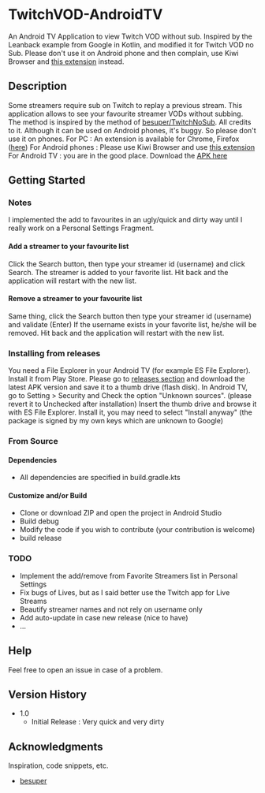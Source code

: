 # TwitchVOD-AndroidTV

An Android TV Application to view Twitch VOD without sub.
Inspired by the Leanback example from Google in Kotlin, and modified it for Twitch VOD no Sub.
Please don't use it on Android phone and then complain, use Kiwi Browser and [this extension](https://github.com/meta11ica/mTwitchNoSub-also/releases) instead.


## Description

Some streamers require sub on Twitch to replay a previous stream.
This application allows to see your favourite streamer VODs without subbing.
The method is inspired by the method of [besuper/TwitchNoSub](https://github.com/besuper/TwitchNoSub). All credits to it.
Although it can be used on Android phones, it's buggy. So please don't use it on phones.
For PC : An extension is available for Chrome, Firefox ([here](https://github.com/besuper/TwitchNoSub/releases))
For Android phones : Please use Kiwi Browser and use [this extension](https://github.com/meta11ica/mTwitchNoSub-also/releases)
For Android TV : you are in the good place. Download the [APK here](https://github.com/meta11ica/TwitchVOD-AndroidTV/releases)

## Getting Started

### Notes
I implemented the add to favourites in an ugly/quick and dirty way until I really work on a Personal Settings Fragment.
#### Add a streamer to your favourite list
Click the Search button, then type your streamer id (username) and click Search.
The streamer is added to your favorite list.
Hit back and the application will restart with the new list.

#### Remove a streamer to your favourite list
Same thing, click the Search button then type your streamer id (username) and validate (Enter)
If the username exists in your favorite list, he/she will be removed.
Hit back and the application will restart with the new list.


### Installing from releases
You need a File Explorer in your Android TV (for example ES File Explorer). Install it from Play Store.
Please go to [releases section](https://github.com/meta11ica/TwitchVOD-AndroidTV/releases) and download the latest APK version and save it to a thumb drive (flash disk).
In Android TV, go to Setting > Security and Check the option "Unknown sources". (please revert it to Unchecked after installation)
Insert the thumb drive and browse it with ES File Explorer.
Install it, you may need to select "Install anyway" (the package is signed by my own keys which are unknown to Google)

### From Source

#### Dependencies

* All dependencies are specified in build.gradle.kts
  
#### Customize and/or Build 

* Clone or download ZIP and open the project in Android Studio
* Build debug
* Modify the code if you wish to contribute (your contribution is welcome)
* build release

### TODO

* Implement the add/remove from Favorite Streamers list in Personal Settings
* Fix bugs of Lives, but as I said better use the Twitch app for Live Streams
* Beautify streamer names and not rely on username only
* Add auto-update in case new release (nice to have)
* ...

## Help

Feel free to open an issue in case of a problem.

## Version History

* 1.0
    * Initial Release : Very quick and very dirty


## Acknowledgments

Inspiration, code snippets, etc.

* [besuper](https://github.com/besuper/TwitchNoSub)
